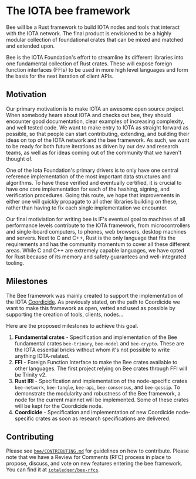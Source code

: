 # The IOTA bee framework

Bee will be a Rust framework to build IOTA nodes and tools that interact with
the IOTA network. The final product is envisioned to be a highly modular
collection of foundational crates that can be mixed and matched and extended
upon.

Bee is the IOTA Foundation's effort to streamline its different libraries into
one fundamental collection of Rust crates. These will expose foreign function
interfaces (FFIs) to be used in more high level languages and form the basis
for the next iteration of client APIs.

## Motivation

Our primary motivation is to make IOTA an awesome open source project. When
somebody hears about IOTA and checks out bee, they should encounter good
documentation, clear examples of increasing complexity, and well tested code.
We want to make entry to IOTA as straight forward as possible, so that people
can start contributing, extending, and building their ideas on top of the IOTA
network and the bee framework. As such, we want to be ready for both future
iterations as driven by our dev and research teams, as well as for ideas coming
out of the community that we haven't thought of.

One of the Iota Foundation's primary drivers is to only have one central
reference implementation of the most important data structures and algorithms.
To have these verified and eventually certified, it is crucial to have one core
implementation for each of the hashing, signing, and verification procedures.
Going this route, we hope that improvements in either one will quickly propagate
to all other libraries building on these, rather than having to fix each single
implementation we encounter.

Our final motiviation for writing bee is IF's eventual goal to machines of all
performance levels contribute to the IOTA framework, from microcontrollers and
single-board computers, to phones, web browsers, desktop machines and servers.
Next to C and C++, Rust is the only language that fits the requirements and has
the community momentum to cover all these different areas. While C and C++ are
extremely capable languages, we have opted for Rust because of its memory and
safety guarantees and well-integrated tooling.

## Milestones

The Bee framework was mainly created to support the implementation of the IOTA
[Coordicide](https://coordicide.iota.org/). As previously stated, on the path
to Coordicide we want to make this framework as open, vetted and used as
possible by supporting the creation of tools, clients, nodes...

Here are the proposed milestones to achieve this goal.

1. **Fundamental crates** - Specification and implementation of the Bee
   fundamental crates `bee-trinary`, `bee-model` and `bee-crypto`. These are
   the IOTA essential bricks without whom it's not possible to write anything
   IOTA-related.
2. **FFI** - Foreign Function Interface to make the Bee crates available to
   other languages. The first project relying on Bee crates through FFI will be
   Trinity v2.
3. **Rust IRI** - Specification and implementation of the node-specific crates
   `bee-network`, `bee-tangle`, `bee-api`, `bee-consensus`, and `bee-gossip`.
   To demonstrate the modularity and robustness of the Bee framework, a node
   for the current mainnet will be implemented. Some of these crates will be
   kept for the Coordicide node.
4. **Coordicide** - Specification and implementation of new Coordicide
   node-specific crates as soon as research specifications are delivered.

## Contributing

Please see
[`bee/CONTRIBUTING.md`](https://github.com/iotaledger/bee/blob/master/CONTRIBUTING.md)
for guidelines on how to contribute. Please note that we have a Review for Comments (RFC)
process in place to propose, discuss, and vote on new features entering the bee framework. You
can find it at [`iotaledger/bee-rfcs`](https://github.com/iotaledger/bee-rfcs/).
